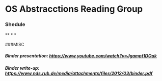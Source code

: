 # OS Abstracctions Reading Group

### Shedule
**
*
*





###MISC

##### Binder presentation: https://www.youtube.com/watch?v=Jgampt1DOak

##### Binder write-up: https://www.nds.rub.de/media/attachments/files/2012/03/binder.pdf
